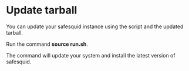 # Update tarball
You can update your safesquid instance using the script and the updated tarball.

Run the command **source run.sh**.

The command will update your system and install the latest version of safesquid.
